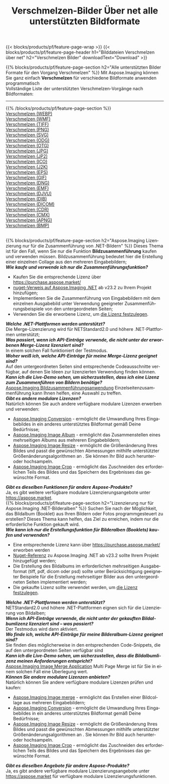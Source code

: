 ﻿---
title: Verschmelzen-Bilder Über net alle unterstützten Bildformate 
weight: 3920
url: /de/net/merge 
lang: de
langdirlevel: 2
locales: zh-hans,ja,it,ru,de,es,fr,nl,id,lt,pl,pt,vi,tr,ko,zh-hant,ar,hi,th,sv,cs,uk,he
description: Mit Aspose.Imaging können Sie ganz einfach Verschmelzen Bilder über net
---

{{< blocks/products/pf/feature-page-wrap >}}
{{< blocks/products/pf/feature-page-header h1="Bilddateien Verschmelzen über net" h2="Verschmelzen Bilder" downloadText="Download" >}}


{{% blocks/products/pf/feature-page-section  h2="Alle unterstützten Bilder Formate für den Vorgang Verschmelzen" %}}
Mit Aspose.Imaging können Sie ganz einfach **Verschmelzen** für verschiedene Bildformate anwenden programmatisch
<br/>
Vollständige Liste der unterstützten Verschmelzen-Vorgänge nach Bildformaten:
<hr/>
{{% /blocks/products/pf/feature-page-section %}}
<div class="container-fluid productfamilypage bg-gray">
    <div class="convertypes bg-gray agp-content section">
        <div class="container">
		<div class="row other-converters">
		    <div class='col-md-2 other-converter remove-lp remove-rp'><a href="/imaging/de/net/merge/webp" >Verschmelzen (WEBP)</a></div><div class='col-md-2 other-converter remove-lp remove-rp'><a href="/imaging/de/net/merge/wmf" >Verschmelzen (WMF)</a></div><div class='col-md-2 other-converter remove-lp remove-rp'><a href="/imaging/de/net/merge/tiff" >Verschmelzen (TIFF)</a></div><div class='col-md-2 other-converter remove-lp remove-rp'><a href="/imaging/de/net/merge/png" >Verschmelzen (PNG)</a></div><div class='col-md-2 other-converter remove-lp remove-rp'><a href="/imaging/de/net/merge/svg" >Verschmelzen (SVG)</a></div><div class='col-md-2 other-converter remove-lp remove-rp'><a href="/imaging/de/net/merge/odg" >Verschmelzen (ODG)</a></div><div class='col-md-2 other-converter remove-lp remove-rp'><a href="/imaging/de/net/merge/otg" >Verschmelzen (OTG)</a></div><div class='col-md-2 other-converter remove-lp remove-rp'><a href="/imaging/de/net/merge/jpg" >Verschmelzen (JPG)</a></div><div class='col-md-2 other-converter remove-lp remove-rp'><a href="/imaging/de/net/merge/jp2" >Verschmelzen (JP2)</a></div><div class='col-md-2 other-converter remove-lp remove-rp'><a href="/imaging/de/net/merge/ico" >Verschmelzen (ICO)</a></div><div class='col-md-2 other-converter remove-lp remove-rp'><a href="/imaging/de/net/merge/j2k" >Verschmelzen (J2K)</a></div><div class='col-md-2 other-converter remove-lp remove-rp'><a href="/imaging/de/net/merge/eps" >Verschmelzen (EPS)</a></div><div class='col-md-2 other-converter remove-lp remove-rp'><a href="/imaging/de/net/merge/gif" >Verschmelzen (GIF)</a></div><div class='col-md-2 other-converter remove-lp remove-rp'><a href="/imaging/de/net/merge/dng" >Verschmelzen (DNG)</a></div><div class='col-md-2 other-converter remove-lp remove-rp'><a href="/imaging/de/net/merge/emf" >Verschmelzen (EMF)</a></div><div class='col-md-2 other-converter remove-lp remove-rp'><a href="/imaging/de/net/merge/djvu" >Verschmelzen (DJVU)</a></div><div class='col-md-2 other-converter remove-lp remove-rp'><a href="/imaging/de/net/merge/dib" >Verschmelzen (DIB)</a></div><div class='col-md-2 other-converter remove-lp remove-rp'><a href="/imaging/de/net/merge/dicom" >Verschmelzen (DICOM)</a></div><div class='col-md-2 other-converter remove-lp remove-rp'><a href="/imaging/de/net/merge/cdr" >Verschmelzen (CDR)</a></div><div class='col-md-2 other-converter remove-lp remove-rp'><a href="/imaging/de/net/merge/cmx" >Verschmelzen (CMX)</a></div><div class='col-md-2 other-converter remove-lp remove-rp'><a href="/imaging/de/net/merge/apng" >Verschmelzen (APNG)</a></div><div class='col-md-2 other-converter remove-lp remove-rp'><a href="/imaging/de/net/merge/bmp" >Verschmelzen (BMP)</a></div>
                </div>
        </div>
    </div>
</div>
<br/>

{{% blocks/products/pf/feature-page-section  h2="Aspose.Imaging Lizenzierung nur für die Zusammenführung von .NET-Bildern" %}}
Dieses Thema ist für den Fall, wenn Sie nur die Funktion <b>Bildzusammenführung</b> kaufen und verwenden müssen. Bildzusammenführung bedeutet hier die Erstellung einer einzelnen Collage aus den mehreren Eingabebildern; <br/>
<i><b>Wie kaufe und verwende ich nur die Zusammenführungsfunktion?</b></i>
<ul>
<li>
Kaufen Sie die entsprechende Lizenz über <a href="https://purchase.aspose.market/">https://purchase.aspose.market/</a>
</li>
<li>
<a href="https://www.nuget.org/packages/Aspose.Imaging">nuget-Verweis auf Aspose.Imaging .NET</a> ab v23.2 zu Ihrem Projekt hinzufügen;
</li>
<li>
Implementieren Sie die Zusammenführung von Eingabebildern mit dem einzelnen Ausgabebild unter Verwendung geeigneter Zusammenführungsbeispiele von den untergeordneten Seiten;
</li>
<li>
Verwenden Sie die erworbene Lizenz, um <a href="https://docs.aspose.com/imaging/net/licensing/">die Lizenz festzulegen</a>.
</li>
</ul>
<i><b>Welche .NET-Plattformen werden unterstützt?</b></i> <br/>
Die Merge-Lizenzierung wird für NETStandard2.0 und höhere .NET-Plattformen unterstützt;<br/>
<i><b>Was passiert, wenn ich API-Einträge verwende, die nicht unter der erworbenen Merge-Lizenz lizenziert sind?</b></i><br/>
In einem solchen Fall funktioniert der Testmodus.<br/>
<i><b>Woher weiß ich, welche API-Einträge für meine Merge-Lizenz geeignet sind?</b></i><br/>
Auf den untergeordneten Seiten sind entsprechende Codeausschnitte verfügbar, auf denen Sie Ideen zur lizenzierten Verwendung finden können.<br/>
<i><b>Kann ich die Live-Demo sehen, um sicherzustellen, dass ich eine Lizenz zum Zusammenführen von Bildern benötige?</b></i><br/>
<a href="https://products.aspose.app/imaging/de/image-merge/">Aspose.Imaging Bildzusammenführungsanwendung</a> Einzelseitenzusammenführung kann Ihnen helfen, eine Auswahl zu treffen.<br />
<i><b>Gibt es andere modulare Lizenzen?</b></i><br/>
Natürlich können Sie auch andere verfügbare modulare Lizenzen erwerben und verwenden:<br/>
<ul>
<li>
<a href="https://products.aspose.com/imaging/de/net/conversion/">Aspose.Imaging Conversion</a> - ermöglicht die Umwandlung Ihres Eingabebildes in ein anderes unterstütztes Bildformat gemäß Deine Bedürfnisse;
</li>
<li>
<a href="https://products.aspose.com/imaging/de/net/merge/">Aspose.Imaging Image Album</a> - ermöglicht das Zusammenstellen eines mehrseitigen Albums aus mehreren Eingabebildern;
</li>
<li>
<a href="https://products.aspose.com/imaging/de/net/resize/">Aspose.Imaging Image Resize</a> - ermöglicht die Größenänderung Ihres Bildes und passt die gewünschten Abmessungen mithilfe unterstützter Größenänderungsalgorithmen an . Sie können Ihr Bild auch herunter- oder hochsampeln.
</li>
<li>
<a href="https://products.aspose.com/imaging/de/net/crop/">Aspose.Imaging Image Crop</a> - ermöglicht das Zuschneiden des erforderlichen Teils des Bildes und das Speichern des Ergebnisses das gewünschte Format.
</li>
</ul>
<i><b>Gibt es dieselben Funktionen für andere Aspose-Produkte?</b></i><br/>
Ja, es gibt weitere verfügbare modulare Lizenzierungsangebote unter <a href="https://aspose.market">https://aspose.market</a>.

<br/>
{{% blocks/products/pf/feature-page-section  h2="Lizenzierung nur für Aspose.Imaging .NET-Bilderalben" %}}
Suchen Sie nach der Möglichkeit, das Bildalbum (Booklet) aus Ihren Bildern oder Fotos programmgesteuert zu erstellen? Dieses Thema kann helfen, das Ziel zu erreichen, indem nur die erforderliche Funktion gekauft wird.<br/>
<i><b>Wie kann ich nur die Erstellungsfunktion für Bilderalben (Booklets) kaufen und verwenden?</b></i>
<ul>
<li>
Eine entsprechende Lizenz kann über <a href="https://purchase.aspose.market/">https://purchase.aspose.market/</a> erworben werden
</li>
<li>
<a href="https://www.nuget.org/packages/Aspose.Imaging">Nuget-Referenz</a> zu Aspose.Imaging .NET ab v23.2 sollte Ihrem Projekt hinzugefügt werden;
</li>
<li>
Die Erstellung des Bildalbums im erforderlichen mehrseitigen Ausgabeformat (tiff, pdf, dicom oder psd) sollte unter Berücksichtigung geeigneter Beispiele für die Erstellung mehrseitiger Bilder aus den untergeordneten Seiten implementiert werden;
</li>
<li>
Die gekaufte Lizenz sollte verwendet werden, um <a href="https://docs.aspose.com/imaging/net/licensing/">die Lizenz festzulegen</a>.
</li>
</ul>
<i><b>Welche .NET-Plattformen werden unterstützt?</b></i> <br/>
NETStandard2.0 und höhere .NET-Plattformen eignen sich für die Lizenzierung von Bildalben;<br/>
<i><b>Wenn ich API-Einträge verwende, die nicht unter der gekauften Bildalbumlizenz lizenziert sind – was passiert?</b></i><br/>
Der Testmodus wird dann aktiviert.<br/>
<i><b>Wo finde ich, welche API-Einträge für meine Bilderalbum-Lizenz geeignet sind?</b></i><br/>
Sie finden dies möglicherweise in den entsprechenden Code-Snippets, die auf den untergeordneten Seiten verfügbar sind<br/>
<i><b>Kann ich die Live-Demo sehen, um sicherzustellen, dass die Bildalbumlizenz meinen Anforderungen entspricht?</b></i><br/>
<a href="https://products.aspose.app/imaging/de/image-merge/">Aspose.Imaging Image Merge Application</a> Multi Page Merge ist für Sie in einem solchen Fall eine Überlegung wert. <br/>
<i><b>Können Sie andere modulare Lizenzen anbieten?</b></i><br/>
Natürlich können Sie andere verfügbare modulare Lizenzen prüfen und kaufen:<br/>
<ul>
<li>
<a href="https://products.aspose.com/imaging/de/net/merge/">Aspose.Imaging Image merge</a> - ermöglicht das Erstellen einer Bildcollage aus mehreren Eingabebildern;
</li>
<li>
<a href="https://products.aspose.com/imaging/de/net/conversion/">Aspose.Imaging Conversion</a> - ermöglicht die Umwandlung Ihres Eingabebildes in ein anderes unterstütztes Bildformat gemäß Deine Bedürfnisse;
</li>
<li>
<a href="https://products.aspose.com/imaging/de/net/resize/">Aspose.Imaging Image Resize</a> - ermöglicht die Größenänderung Ihres Bildes und passt die gewünschten Abmessungen mithilfe unterstützter Größenänderungsalgorithmen an . Sie können Ihr Bild auch herunter- oder hochsampeln.
</li>
<li>
<a href="https://products.aspose.com/imaging/de/net/crop/">Aspose.Imaging Image Crop</a> - ermöglicht das Zuschneiden des erforderlichen Teils des Bildes und das Speichern des Ergebnisses das gewünschte Format.
</li>
</ul>
<i><b>Gibt es dieselben Angebote für andere Aspose-Produkte?</b></i><br/>
Ja, es gibt andere verfügbare modulare Lizenzierungsangebote unter <a href="https://aspose.market">https://aspose.market</a> für verfügbare modulare Lizenzierungsfunktionen.

